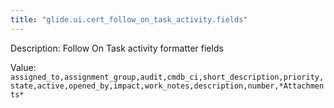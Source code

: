 ```yaml
---
title: "glide.ui.cert_follow_on_task_activity.fields"
---
```


Description: Follow On Task activity formatter fields

Value: `assigned_to,assignment_group,audit,cmdb_ci,short_description,priority,state,active,opened_by,impact,work_notes,description,number,*Attachments*`